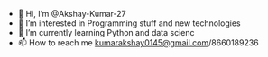 - 👋 Hi, I’m @Akshay-Kumar-27
- 👀 I’m interested in Programming stuff and new technologies
- 🌱 I’m currently learning Python and data scienc
- 📫 How to reach me kumarakshay0145@gmail.com/8660189236


